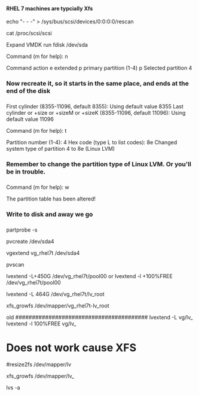#### RHEL 7 machines are typcially Xfs

echo "- - -" > /sys/bus/scsi/devices/0\:0\:0\:0/rescan

cat /proc/scsi/scsi



Expand VMDK
run
fdisk /dev/sda

Command (m for help): n

Command action
e extended
p primary partition (1-4)
p
Selected partition 4
###
### Now recreate it, so it starts in the same place, and ends at the end of the disk
###
First cylinder (8355-11096, default 8355):
Using default value 8355
Last cylinder or +size or +sizeM or +sizeK (8355-11096, default 11096):
Using default value 11096

Command (m for help): t

Partition number (1-4): 4
Hex code (type L to list codes): 8e
Changed system type of partition 4 to 8e (Linux LVM)
###
### Remember to change the partition type of Linux LVM. Or you'll be in trouble.
###

Command (m for help): w

The partition table has been altered!
###
### Write to disk and away we go
###

partprobe -s

pvcreate /dev/sda4

vgextend vg_rhel7t /dev/sda4

pvscan

lvextend -L+450G /dev/vg_rhel7t/pool00
or
lvextend -l +100%FREE /dev/vg_rhel7t/pool00

lvextend -L 464G /dev/vg_rhel7t/lv_root

xfs_growfs /dev/mapper/vg_rhel7t-lv_root




old
########################################
lvextend -L <total size> vg/lv_<name>
lvextend -l 100%FREE  vg/lv_<name>

# Does not work cause XFS
#resize2fs /dev/mapper/lv<name>

xfs_growfs /dev/mapper/lv_<name>     


lvs -a
